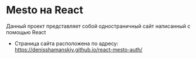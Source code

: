 # Mesto на React

Данный проект представляет собой одностраничный сайт написанный с помощью React

- Страница сайта расположена по адресу: https://denisshamanskiy.github.io/react-mesto-auth/
